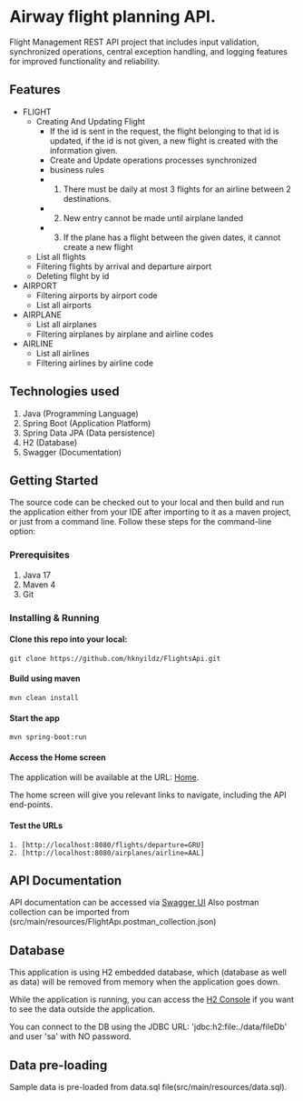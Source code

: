 # Airway flight planning API.

Flight Management REST API project that includes input validation, synchronized operations, central exception handling, and logging features for improved functionality and reliability.

## Features

- FLIGHT
  - Creating And Updating Flight
    - If the id is sent in the request, the flight belonging to that id is updated, if the id is not given, a new flight is 	created with the information given.
    - Create and Update operations processes synchronized
    -  business rules
      - 1. There must be daily at most 3 flights for an airline between 2 destinations.
      - 2. New entry cannot be made until airplane landed
      - 3. If the plane has a flight between the given dates, it cannot create a new flight
  - List all flights
  - Filtering flights by arrival and departure airport
  - Deleting flight by id
- AIRPORT
  - Filtering airports by airport code
  - List all airports
- AIRPLANE
  - List all airplanes
  - Filtering airplanes by airplane and airline codes
- AIRLINE
  - List all airlines
  - Filtering airlines by airline code


## Technologies used

1. Java (Programming Language)
2. Spring Boot (Application Platform)
3. Spring Data JPA (Data persistence)
4. H2 (Database)
5. Swagger (Documentation)

## Getting Started

The source code can be checked out to your local and then build and run the application either from your IDE after importing to it as a maven project, or just from a command line. Follow these steps for the command-line option:  

### Prerequisites
1. Java 17
2. Maven 4
3. Git

### Installing & Running

#### Clone this repo into your local: 
	
```
git clone https://github.com/hknyildz/FlightsApi.git
```

####  Build using maven 
	
```
mvn clean install
```
	
#### Start the app
	
```
mvn spring-boot:run
```
	
#### Access the Home screen

The application will be available at the URL: [Home](http://localhost:8080).

The home screen will give you relevant links to navigate, including the API end-points.
	
#### Test the URLs
	
    1. [http://localhost:8080/flights/departure=GRU]
    2. [http://localhost:8080/airplanes/airline=AAL]
    
## API Documentation
API documentation can be accessed via [Swagger UI](http://localhost:8080/swagger-ui.html) 
Also postman collection can be imported from (src/main/resources/FlightApı.postman_collection.json)

## Database

This application is using H2 embedded database, which (database as well as data) will be removed from memory when the application goes down.

While the application is running, you can access the [H2 Console](http://localhost:8080/h2-console) if you want to see the data outside the application. 

You can connect to the DB using the JDBC URL: 'jdbc:h2:file:./data/fileDb' and user 'sa' with NO password. 


## Data pre-loading

Sample data is pre-loaded from data.sql file(src/main/resources/data.sql).
